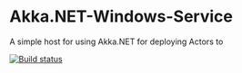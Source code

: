# Akka.NET-Windows-Service
A simple host for using Akka.NET for deploying Actors to

[![Build status](https://ci.appveyor.com/api/projects/status/fgjq2a4xs0495lju/branch/master?svg=true)](https://ci.appveyor.com/project/Mark-Broadhurst/akka-net-windows-service/branch/master)
